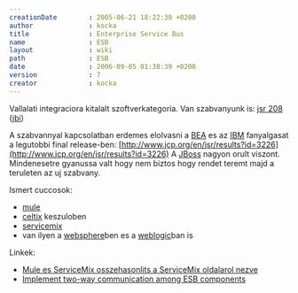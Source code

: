 ```yaml
---
creationDate        : 2005-06-21 18:22:30 +0200 
author              : kocka 
title               : Enterprise Service Bus 
name                : ESB 
layout              : wiki 
path                : ESB 
date                : 2006-09-05 01:38:39 +0200 
version             : 7 
creator             : kocka 
---
```

Vallalati integraciora kitalalt szoftverkategoria. Van szabvanyunk is: [jsr 208](http://www.jcp.org/en/jsr/detail?id=208) ([jbi](JBI.html))

A szabvannyal kapcsolatban erdemes elolvasni a [BEA](bea.html) es az [IBM](IBM.html) fanyalgasat a legutobbi final release-ben: [http://www.jcp.org/en/jsr/results?id=3226](http://www.jcp.org/en/jsr/results?id=3226) A [JBoss](jboss.html) nagyon orult viszont. Mindenesetre gyanussa valt hogy nem biztos hogy rendet teremt majd a teruleten az uj szabvany.

Ismert cuccosok:

*   [mule](mule.html)
*   [celtix](celtix.html) keszuloben
*   [servicemix](servicemix.html)
*   van ilyen a [websphere](Websphere.html)ben es a [weblogic](weblogic.html)ban is

Linkek:

*   [Mule es ServiceMix osszehasonlits a ServiceMix oldalarol nezve](http://docs.codehaus.org/display/SM/How+does+ServiceMix+compare+to+Mule)
*   [Implement two-way communication among ESB components](http://www.javaworld.com/javaworld/jw-09-2006/jw-0904-jbi_p.html)
